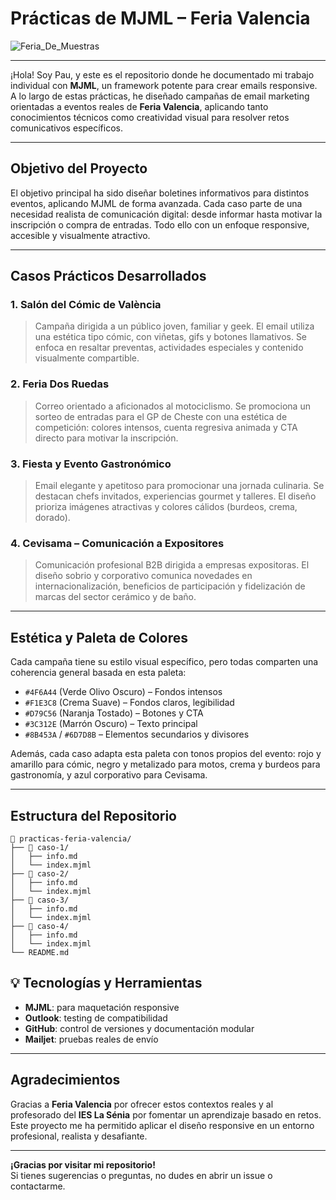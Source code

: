 # Prácticas de MJML – Feria Valencia

![Feria_De_Muestras](https://cdn1.valenciaciudaddelrunning.com/wp-content/uploads/2023/07/foto-principal-scaled.jpg)

---

¡Hola! Soy Pau, y este es el repositorio donde he documentado mi trabajo individual con **MJML**, un framework potente para crear emails responsive. A lo largo de estas prácticas, he diseñado campañas de email marketing orientadas a eventos reales de **Feria Valencia**, aplicando tanto conocimientos técnicos como creatividad visual para resolver retos comunicativos específicos.

---

## Objetivo del Proyecto

El objetivo principal ha sido diseñar boletines informativos para distintos eventos, aplicando MJML de forma avanzada. Cada caso parte de una necesidad realista de comunicación digital: desde informar hasta motivar la inscripción o compra de entradas. Todo ello con un enfoque responsive, accesible y visualmente atractivo.

---

## Casos Prácticos Desarrollados

### 1. Salón del Cómic de València
> Campaña dirigida a un público joven, familiar y geek. El email utiliza una estética tipo cómic, con viñetas, gifs y botones llamativos. Se enfoca en resaltar preventas, actividades especiales y contenido visualmente compartible.

### 2. Feria Dos Ruedas
> Correo orientado a aficionados al motociclismo. Se promociona un sorteo de entradas para el GP de Cheste con una estética de competición: colores intensos, cuenta regresiva animada y CTA directo para motivar la inscripción.

### 3. Fiesta y Evento Gastronómico
> Email elegante y apetitoso para promocionar una jornada culinaria. Se destacan chefs invitados, experiencias gourmet y talleres. El diseño prioriza imágenes atractivas y colores cálidos (burdeos, crema, dorado).

### 4. Cevisama – Comunicación a Expositores
> Comunicación profesional B2B dirigida a empresas expositoras. El diseño sobrio y corporativo comunica novedades en internacionalización, beneficios de participación y fidelización de marcas del sector cerámico y de baño.

---

## Estética y Paleta de Colores

Cada campaña tiene su estilo visual específico, pero todas comparten una coherencia general basada en esta paleta:

- `#4F6A44` (Verde Olivo Oscuro) – Fondos intensos
- `#F1E3C8` (Crema Suave) – Fondos claros, legibilidad
- `#D79C56` (Naranja Tostado) – Botones y CTA
- `#3C312E` (Marrón Oscuro) – Texto principal
- `#8B453A` / `#6D7D8B` – Elementos secundarios y divisores

Además, cada caso adapta esta paleta con tonos propios del evento: rojo y amarillo para cómic, negro y metalizado para motos, crema y burdeos para gastronomía, y azul corporativo para Cevisama.

---

## Estructura del Repositorio

```plaintext
📁 practicas-feria-valencia/
├── 📁 caso-1/
│   ├── info.md            
│   └── index.mjml          
├── 📁 caso-2/
│   ├── info.md             
│   └── index.mjml
├── 📁 caso-3/
│   ├── info.md              
│   └── index.mjml
├── 📁 caso-4/
│   ├── info.md   
│   └── index.mjml
└── README.md
```

## 💡 Tecnologías y Herramientas

- **MJML**: para maquetación responsive  
- **Outlook**: testing de compatibilidad  
- **GitHub**: control de versiones y documentación modular  
- **Mailjet**: pruebas reales de envío  


---

## Agradecimientos

Gracias a **Feria Valencia** por ofrecer estos contextos reales y al profesorado del **IES La Sénia** por fomentar un aprendizaje basado en retos.  
Este proyecto me ha permitido aplicar el diseño responsive en un entorno profesional, realista y desafiante.

---

**¡Gracias por visitar mi repositorio!**  
Si tienes sugerencias o preguntas, no dudes en abrir un issue o contactarme.
